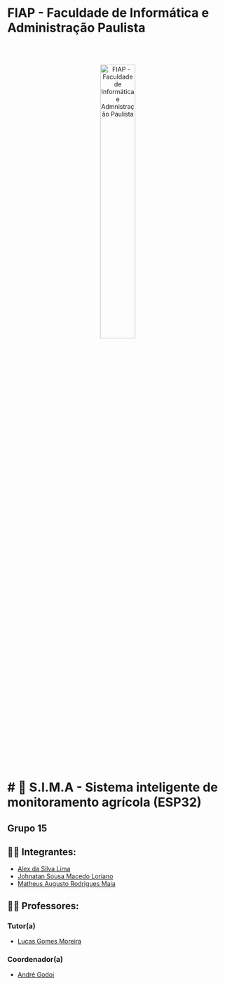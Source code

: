 # FIAP - Faculdade de Informática e Administração Paulista
<br/>
<br/>
<p align="center">
<a href= "https://www.fiap.com.br/"><img src="public/imagens/logo-fiap.png" alt="FIAP - Faculdade de Informática e Admnistração Paulista" border="0" width=40% height=40%></a>
</p>

<br>

# # 🌱 S.I.M.A - Sistema inteligente de monitoramento agrícola (ESP32)

## Grupo 15

## 👨‍🎓 Integrantes: 
- <a href="https://www.linkedin.com/in/a1exlima/">Alex da Silva Lima</a>
- <a href="https://www.linkedin.com/in/johnatanloriano/">Johnatan Sousa Macedo Loriano</a>
- <a href="https://www.linkedin.com/in/matheus-maia-655bb1250/">Matheus Augusto Rodrigues Maia</a>

## 👩‍🏫 Professores:
### Tutor(a) 
- <a href="https://www.linkedin.com/in/lucas-gomes-moreira-15a8452a/">Lucas Gomes Moreira</a>
### Coordenador(a)
- <a href="https://www.linkedin.com/in/profandregodoi/">André Godoi</a>
